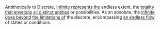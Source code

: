 
Antithetically to Discrete, [Infinity represents the](1/1/3/1/2/.Infinity) endless extent, the [totality that envelops](1/2/1/1/3/1/2/1/.Totality) [all distinct entities](1/1/3/1/1/3/3/2/1/.Finite%20Sets) or possibilities. As an absolute, the [infinite goes beyond](1/1/3/2/3/3/2/3/2/.Infinite%20Limits) [the limitations of](3/3/1/3/3/2/3/.Limitations%20of%20Reason) the discrete, encompassing [an endless flow](1/3/1/1/1/1/1/2/3/2/_Thick-Thin%20Flow) of states or conditions.

